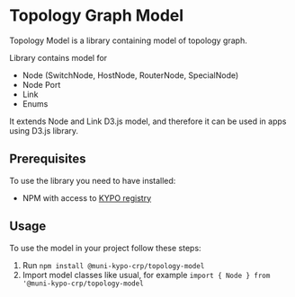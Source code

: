 # Topology Graph Model

Topology Model is a library containing model of topology graph.

Library contains model for 

* Node (SwitchNode, HostNode, RouterNode, SpecialNode)
* Node Port
* Link
* Enums

It extends Node and Link D3.js model, and therefore it can be used in apps using D3.js library.

## Prerequisites
To use the library you need to have installed:
* NPM with access to [KYPO registry](https://projects.ics.muni.cz/projects/kbase/knowledgebase/articles/153)

## Usage
To use the model in your project follow these steps:
1. Run `npm install @muni-kypo-crp/topology-model`
2. Import model classes like usual, for example `import { Node } from '@muni-kypo-crp/topology-model`

